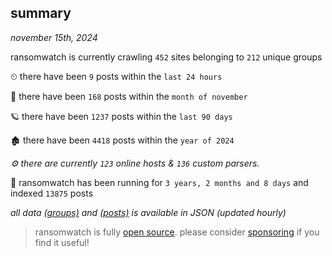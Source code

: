 
## summary
_november 15th, 2024_

ransomwatch is currently crawling `452` sites belonging to `212` unique groups

⏲ there have been `9` posts within the `last 24 hours`

🦈 there have been `168` posts within the `month of november`

🪐 there have been `1237` posts within the `last 90 days`

🏚 there have been `4418` posts within the `year of 2024`

_⚙️ there are currently `123` online hosts & `136` custom parsers._

🦕 ransomwatch has been running for `3 years, 2 months and 8 days` and indexed `13875` posts

_all data  [(groups)](http://ransomwhat.telemetry.ltd/groups) and [(posts)](http://ransomwhat.telemetry.ltd/posts) is available in JSON (updated hourly)_

> ransomwatch is fully [open source](https://github.com/joshhighet/ransomwatch#ransomwatch--). please consider [sponsoring](https://github.com/sponsors/joshhighet) if you find it useful!
